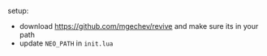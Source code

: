 setup:
- download https://github.com/mgechev/revive and make sure its in your path
- update `NEO_PATH` in `init.lua`

